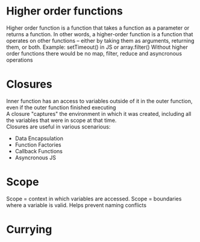 # Higher order functions
Higher order function is a function that takes a function as a parameter or returns a function.  In other words, a higher-order function is a function that operates on other functions – either by taking them as arguments, returning them, or both.
Example: setTimeout() in JS or array.filter()
Without higher order functions there would be no map, filter, reduce and asyncronous operations

# Closures
Inner function has an access to variables outside of it in the outer function, even if the outer function finished executing </br>
A closure "captures" the environment in which it was created, including all the variables that were in scope at that time.</br>
Closures are useful in various scenarious:
- Data Encapsulation
- Function Factories
- Callback Functions
- Asyncronous JS

# Scope
Scope = context in which variables are accessed.
Scope = boundaries where a variable is valid.
Helps prevent naming conflicts

# Currying

